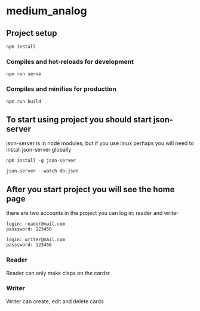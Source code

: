 # medium_analog

## Project setup
```
npm install
```

### Compiles and hot-reloads for development
```
npm run serve
```

### Compiles and minifies for production
```
npm run build
```

## To start using project you should start json-server 
json-server is in node modules, but if you use linux perhaps you will 
need to install json-server globally
```
npm install -g json-server
```
```
json-server --watch db.json
```

## After you start project you will see the home page
there are two accounts in the project you can log in: 
reader and writer 
```
login: reader@mail.com
passsword: 123456
```
```
login: writer@mail.com
passsword: 123456
```

### Reader
Reader can only make claps on the cardsr
### Writer
Writer can create, edit and delete cards
